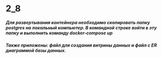 # 2_8
##### Для развертывания контейнера необходимо скопировать папку postgres на локальный компьютер. В командной строке войти в эту папку и выполнить команду docker-compose up
##### Также приложены: файл для создания витрины данных и файл с ER диаграммой базы данных.
